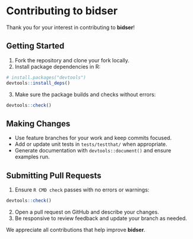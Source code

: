 # Contributing to bidser

Thank you for your interest in contributing to **bidser**!

## Getting Started

1. Fork the repository and clone your fork locally.
2. Install package dependencies in R:

```R
# install.packages("devtools")
devtools::install_deps()
```

3. Make sure the package builds and checks without errors:

```R
devtools::check()
```

## Making Changes

- Use feature branches for your work and keep commits focused.
- Add or update unit tests in `tests/testthat/` when appropriate.
- Generate documentation with `devtools::document()` and ensure examples run.

## Submitting Pull Requests

1. Ensure `R CMD check` passes with no errors or warnings:

```R
devtools::check()
```

2. Open a pull request on GitHub and describe your changes.
3. Be responsive to review feedback and update your branch as needed.

We appreciate all contributions that help improve **bidser**.
